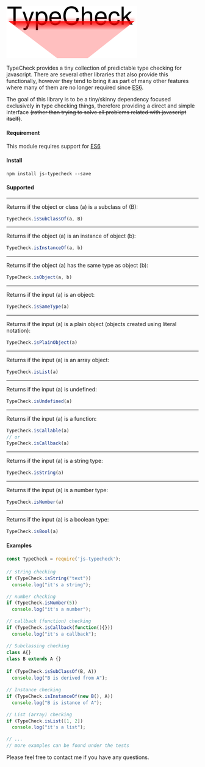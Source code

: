 <img src="data/logo.png"/>



TypeCheck provides a tiny collection of predictable type checking for javascript. There are several other libraries that also provide this functionally, however they tend to bring it as part of many other features where many of them are no longer required since [ES6](http://es6-features.org).

The goal of this library is to be a tiny/skinny dependency focused exclusively in type checking things, therefore providing a direct and simple interface ~~(rather than trying to solve all problems related with javascript itself)~~.

#### Requirement
This module requires support for [ES6](http://es6-features.org)

#### Install
```
npm install js-typecheck --save
```

#### Supported
---
Returns if the object or class (a) is a subclass of (B):
```javascript
TypeCheck.isSubClassOf(a, B)
```
---
Returns if the object (a) is an instance of object (b):
```javascript
TypeCheck.isInstanceOf(a, b)
```
---
Returns if the object (a) has the same type as object (b):
```javascript
TypeCheck.isObject(a, b)
```
---
Returns if the input (a) is an object:
```javascript
TypeCheck.isSameType(a)
```
---
Returns if the input (a) is a plain object (objects created using literal notation):
```javascript
TypeCheck.isPlainObject(a)
```
---
Returns if the input (a) is an array object:
```javascript
TypeCheck.isList(a)
```
---
Returns if the input (a) is undefined:
```javascript
TypeCheck.isUndefined(a)
```
---
Returns if the input (a) is a function:
```javascript
TypeCheck.isCallable(a)
// or
TypeCheck.isCallback(a)
```
---
Returns if the input (a) is a string type:
```javascript
TypeCheck.isString(a)
```
---
Returns if the input (a) is a number type:
```javascript
TypeCheck.isNumber(a)
```
---
Returns if the input (a) is a boolean type:
```javascript
TypeCheck.isBool(a)
```

#### Examples

```javascript
const TypeCheck = require('js-typecheck');

// string checking
if (TypeCheck.isString("text"))
  console.log("it's a string");
```

```javascript
// number checking
if (TypeCheck.isNumber(5))
  console.log("it's a number");
```

```javascript
// callback (function) checking
if (TypeCheck.isCallback(function(){}))
  console.log("it's a callback");
```

```javascript
// Subclassing checking
class A{}
class B extends A {}

if (TypeCheck.isSubClassOf(B, A))
  console.log("B is derived from A");
```

```javascript
// Instance checking
if (TypeCheck.isInstanceOf(new B(), A))
  console.log("B is istance of A");
```

```javascript
// List (array) checking
if (TypeCheck.isList([1, 2])
  console.log("it's a list");
```

```javascript
// ...
// more examples can be found under the tests
```

Please feel free to contact me if you have any questions.
